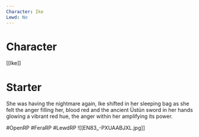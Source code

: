 ```yaml
---
Character: Ike
Lewd: No
---
```

# Character
[[Ike]]

# Starter
She was having the nightmare again, Ike shifted in her sleeping bag as she felt the anger filling her, blood red and the ancient Üstün sword in her hands glowing a vibrant red hue, the anger within her amplifying its power.  

#OpenRP #FeraRP #LewdRP 
![[EN83_-PXUAABJXL.jpg]]